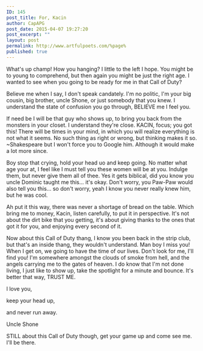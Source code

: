 ```yaml
---
ID: 145
post_title: For, Kacin
author: CapAPG
post_date: 2015-04-07 19:27:20
post_excerpt: ""
layout: post
permalink: http://www.artfulpoets.com/%page%
published: true
---
```

What's up champ! How you hanging? I little to the left I hope. You might be to young to comprehend, but then again you might be just the right age. I wanted to see when you going to be ready for me in that Call of Duty?

Believe me when I say, I don't speak candately. I'm no politic, I'm your big cousin, big brother, uncle Shone, or just somebody that you knew. I understand the state of confusion you go through, BELIEVE me I feel you.

If need be I will be that guy who shows up, to bring you back from the monsters in your closet. I understand they're close. KACIN, focus; you got this! There will be times in your mind, in which you will realize everything is not what it seems. No such thing as right or wrong, but thinking makes it so. ~Shakespeare but I won't force you to Google him. Although it would make a lot more since.

Boy stop that crying, hold your head uo and keep going. No matter what age your at, I feel like I must tell you these women will be at you. Indulge them, but never give them all of thee. Yes it gets biblical, did you know you uncle Dominic taught me this... it's okay. Don't worry, you Paw-Paw would also tell you this... so don't worry, yeah I know you never really knew him, but he was cool.

Ah put it this way, there was never a shortage of bread on the table. Which bring me to money, Kacin, listen carefully, to put it in perspective. It's not about the dirt bike that you getting, it's about giving thanks to the ones that got it for you, and enjoying every second of it.

Now about this Call of Duty thang, I know you been back in the strip club, but that's an inside thang, they wouldn't understand. Man boy I miss you! When I get on, we going to have the time of our lives. Don't look for me, I'll find you! I'm somewhere amongst the clouds of smoke from hell, and the angels carrying me to the gates of heaven. I do know that I'm not done living, I just like to show up, take the spotlight for a minute and bounce. It's better that way, TRUST ME.

I love you,

keep your head up,

and never run away.

Uncle Shone

STILL about this Call of Duty though, get your game up and come see me. I'll be there.